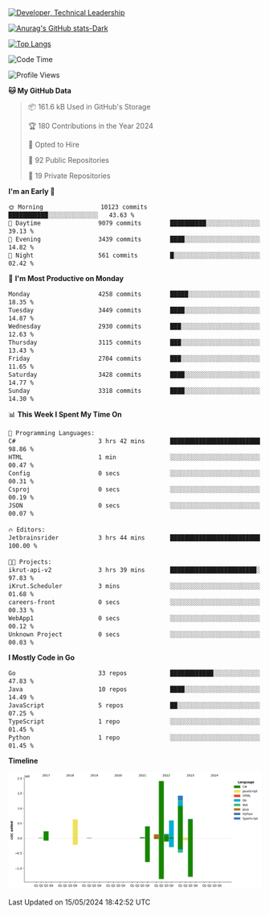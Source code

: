 <div>
  <a href="https://www.linkedin.com/in/arielpineiro/" target="_blank" rel="nofollow noopener noreferrer">
    <img src="https://img.shields.io/badge/-LinkedIn-%230077B5?style=for-the-badge&logo=linkedin&logoColor=white" alt="Developer, Technical Leadership" title="Ariel Piñeiro">
  </a>
</div>

[![Anurag's GitHub stats-Dark](https://github-readme-stats.vercel.app/api?username=arielsrv&show_icons=true&theme=dark#gh-dark-mode-only)](https://github.com/anuraghazra/github-readme-stats#gh-dark-mode-only)

[![Top Langs](https://github-readme-stats.vercel.app/api/top-langs/?username=arielsrv&layout=compact&langs_count=10&theme=dark#gh-dark-mode-only)](https://github.com/anuraghazra/github-readme-stats&theme=dark#gh-dark-mode-only)

<!--START_SECTION:waka-->
![Code Time](http://img.shields.io/badge/Code%20Time-883%20hrs%2010%20mins-blue)

![Profile Views](http://img.shields.io/badge/Profile%20Views-2-blue)

**🐱 My GitHub Data** 

> 📦 161.6 kB Used in GitHub's Storage 
 > 
> 🏆 180 Contributions in the Year 2024
 > 
> 💼 Opted to Hire
 > 
> 📜 92 Public Repositories 
 > 
> 🔑 19 Private Repositories 
 > 
**I'm an Early 🐤** 

```text
🌞 Morning                10123 commits       ███████████░░░░░░░░░░░░░░   43.63 % 
🌆 Daytime                9079 commits        ██████████░░░░░░░░░░░░░░░   39.13 % 
🌃 Evening                3439 commits        ████░░░░░░░░░░░░░░░░░░░░░   14.82 % 
🌙 Night                  561 commits         █░░░░░░░░░░░░░░░░░░░░░░░░   02.42 % 
```
📅 **I'm Most Productive on Monday** 

```text
Monday                   4258 commits        █████░░░░░░░░░░░░░░░░░░░░   18.35 % 
Tuesday                  3449 commits        ████░░░░░░░░░░░░░░░░░░░░░   14.87 % 
Wednesday                2930 commits        ███░░░░░░░░░░░░░░░░░░░░░░   12.63 % 
Thursday                 3115 commits        ███░░░░░░░░░░░░░░░░░░░░░░   13.43 % 
Friday                   2704 commits        ███░░░░░░░░░░░░░░░░░░░░░░   11.65 % 
Saturday                 3428 commits        ████░░░░░░░░░░░░░░░░░░░░░   14.77 % 
Sunday                   3318 commits        ████░░░░░░░░░░░░░░░░░░░░░   14.30 % 
```


📊 **This Week I Spent My Time On** 

```text
💬 Programming Languages: 
C#                       3 hrs 42 mins       █████████████████████████   98.86 % 
HTML                     1 min               ░░░░░░░░░░░░░░░░░░░░░░░░░   00.47 % 
Config                   0 secs              ░░░░░░░░░░░░░░░░░░░░░░░░░   00.31 % 
Csproj                   0 secs              ░░░░░░░░░░░░░░░░░░░░░░░░░   00.19 % 
JSON                     0 secs              ░░░░░░░░░░░░░░░░░░░░░░░░░   00.07 % 

🔥 Editors: 
Jetbrainsrider           3 hrs 44 mins       █████████████████████████   100.00 % 

🐱‍💻 Projects: 
ikrut-api-v2             3 hrs 39 mins       ████████████████████████░   97.83 % 
iKrut.Scheduler          3 mins              ░░░░░░░░░░░░░░░░░░░░░░░░░   01.68 % 
careers-front            0 secs              ░░░░░░░░░░░░░░░░░░░░░░░░░   00.33 % 
WebApp1                  0 secs              ░░░░░░░░░░░░░░░░░░░░░░░░░   00.12 % 
Unknown Project          0 secs              ░░░░░░░░░░░░░░░░░░░░░░░░░   00.03 % 
```

**I Mostly Code in Go** 

```text
Go                       33 repos            ████████████░░░░░░░░░░░░░   47.83 % 
Java                     10 repos            ████░░░░░░░░░░░░░░░░░░░░░   14.49 % 
JavaScript               5 repos             ██░░░░░░░░░░░░░░░░░░░░░░░   07.25 % 
TypeScript               1 repo              ░░░░░░░░░░░░░░░░░░░░░░░░░   01.45 % 
Python                   1 repo              ░░░░░░░░░░░░░░░░░░░░░░░░░   01.45 % 
```



**Timeline**

![Lines of Code chart](https://raw.githubusercontent.com/arielsrv/arielsrv/main/assets/bar_graph.png)


 Last Updated on 15/05/2024 18:42:52 UTC
<!--END_SECTION:waka-->
